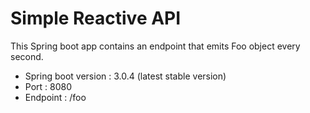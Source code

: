 # Simple Reactive API

This Spring boot app contains an endpoint that emits Foo object every second.

- Spring boot version : 3.0.4 (latest stable version)
- Port : 8080
- Endpoint : /foo